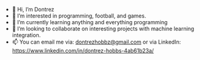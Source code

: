 - 👋 Hi, I’m Dontrez
- 👀 I’m interested in programming, football, and games.
- 🌱 I’m currently learning anything and everything programming
- 💞️ I’m looking to collaborate on interesting projects with machine learning integration. 
- 📫 You can email me via: dontrezhobbz@gmail.com or via LinkedIn: https://www.linkedin.com/in/dontrez-hobbs-4ab61b23a/  


